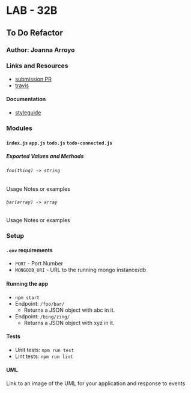 # LAB - 32B

## To Do Refactor

### Author: Joanna Arroyo

### Links and Resources
* [submission PR]()
* [travis](http://xyz.com)

#### Documentation
* [styleguide](http://xyz.com) 

### Modules
#### `index.js` `app.js` `todo.js` `todo-connected.js`
##### Exported Values and Methods

###### `foo(thing) -> string`
Usage Notes or examples

###### `bar(array) -> array`
Usage Notes or examples

### Setup
#### `.env` requirements
* `PORT` - Port Number
* `MONGODB_URI` - URL to the running mongo instance/db

#### Running the app
* `npm start`
* Endpoint: `/foo/bar/`
  * Returns a JSON object with abc in it.
* Endpoint: `/bing/zing/`
  * Returns a JSON object with xyz in it.
  
#### Tests
* Unit tests: `npm run test`
* Lint tests: `npm run lint`

#### UML
Link to an image of the UML for your application and response to events